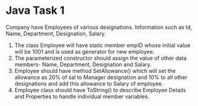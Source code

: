 # Java Task 1

Company have Employees of various designations. Information such as Id, Name,
Department, Designation, Salary.

1. The class Employee will have static member empID whose initial value will
be 1001 and is used as generator for new employee.
2. The parameterized constructor should assign the value of other data
members- Name, Department, Designation and Salary.
3. Employee should have method SetAllowance() which will set the allowance
as 20% of sal to Manager designation and 10% to all other designations and
add this allowance to Salary of employee.
4. Employee class should have ToString() to describe Employee Details and
Properties to handle individual member variables.
